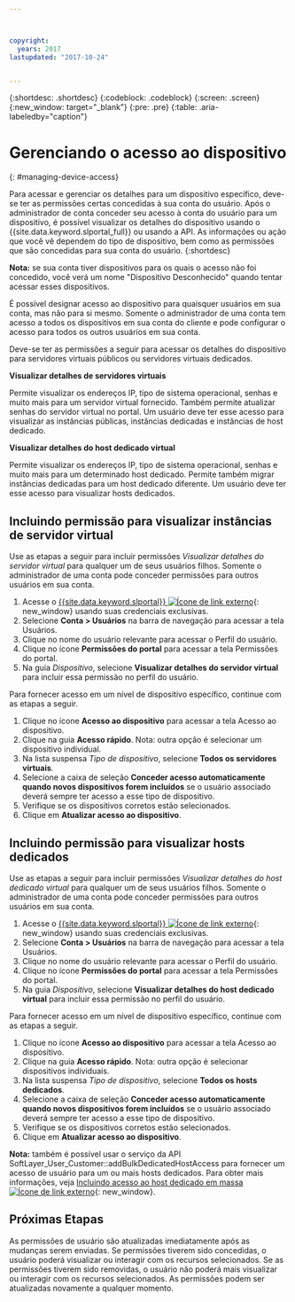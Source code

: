 ```yaml
---



copyright:
  years: 2017
lastupdated: "2017-10-24"


---
```


{:shortdesc: .shortdesc}
{:codeblock: .codeblock}
{:screen: .screen}
{:new_window: target="_blank"}
{:pre: .pre}
{:table: .aria-labeledby="caption"}


# Gerenciando o acesso ao dispositivo
{: #managing-device-access}

Para acessar e gerenciar os detalhes para um dispositivo específico, deve-se ter as permissões certas concedidas à sua conta do usuário.  Após o administrador de conta conceder seu acesso à conta do usuário para um dispositivo, é possível visualizar os detalhes do dispositivo usando o {{site.data.keyword.slportal_full}} ou usando a API.  As informações ou ação que você vê dependem do tipo de dispositivo, bem como as permissões que são concedidas para sua conta do usuário.
{:shortdesc}

**Nota:** se sua conta tiver dispositivos para os quais o acesso não foi concedido, você verá um nome "Dispositivo Desconhecido" quando tentar acessar esses dispositivos.

É possível designar acesso ao dispositivo para quaisquer usuários em sua conta, mas não para si mesmo. Somente o administrador de uma conta tem acesso a todos os dispositivos em sua conta do cliente e pode configurar o acesso para todos os outros usuários em sua conta. 

Deve-se ter as permissões a seguir para acessar os detalhes do dispositivo para servidores virtuais públicos ou servidores virtuais dedicados.

**Visualizar detalhes de servidores virtuais**

Permite visualizar os endereços IP, tipo de sistema operacional, senhas e muito mais para um servidor virtual fornecido.  Também permite atualizar senhas do servidor virtual no portal. Um usuário deve ter esse acesso para visualizar as instâncias públicas, instâncias dedicadas e instâncias de host dedicado.

**Visualizar detalhes do host dedicado virtual**

Permite visualizar os endereços IP, tipo de sistema operacional, senhas e muito mais para um determinado host dedicado.  Permite também migrar instâncias dedicadas para um host dedicado diferente. Um usuário deve ter esse acesso para visualizar hosts dedicados.

## Incluindo permissão para visualizar instâncias de servidor virtual
Use as etapas a seguir para incluir permissões *Visualizar detalhes do servidor virtual* para qualquer um de seus usuários filhos. Somente o administrador de uma conta pode conceder permissões para outros usuários em sua conta.  

1. Acesse o [{{site.data.keyword.slportal}} ![Ícone de link externo](../icons/launch-glyph.svg "Ícone de link externo")](https://control.softlayer.com/){: new_window} usando suas credenciais exclusivas.
2. Selecione **Conta > Usuários** na barra de navegação para acessar a tela Usuários.
3. Clique no nome do usuário relevante para acessar o Perfil do usuário.
4. Clique no ícone **Permissões do portal** para acessar a tela Permissões do portal.
5. Na guia *Dispositivo*, selecione **Visualizar detalhes do servidor virtual** para incluir essa permissão no perfil do usuário.

Para fornecer acesso em um nível de dispositivo específico, continue com as etapas a seguir.

1. Clique no ícone **Acesso ao dispositivo** para acessar a tela Acesso ao dispositivo.
2. Clique na guia **Acesso rápido**. 
   Nota: outra opção é selecionar um dispositivo individual.
3. Na lista suspensa *Tipo de dispositivo*, selecione **Todos os servidores virtuais**.
4. Selecione a caixa de seleção **Conceder acesso automaticamente quando novos dispositivos forem incluídos** se o usuário associado deverá sempre ter acesso a esse tipo de dispositivo.
5. Verifique se os dispositivos corretos estão selecionados.
6. Clique em **Atualizar acesso ao dispositivo**.

## Incluindo permissão para visualizar hosts dedicados
Use as etapas a seguir para incluir permissões *Visualizar detalhes do host dedicado virtual* para qualquer um de seus usuários filhos. Somente o administrador de uma conta pode conceder permissões para outros usuários em sua conta.

1. Acesse o [{{site.data.keyword.slportal}} ![Ícone de link externo](../icons/launch-glyph.svg "Ícone de link externo")](https://control.softlayer.com/){: new_window} usando suas credenciais exclusivas.
2. Selecione **Conta > Usuários** na barra de navegação para acessar a tela Usuários.
3. Clique no nome do usuário relevante para acessar o Perfil do usuário.
4. Clique no ícone **Permissões do portal** para acessar a tela Permissões do portal.
5. Na guia *Dispositivo*, selecione **Visualizar detalhes do host dedicado virtual** para incluir essa permissão no perfil do usuário.

Para fornecer acesso em um nível de dispositivo específico, continue com as etapas a seguir.

1. Clique no ícone **Acesso ao dispositivo** para acessar a tela Acesso ao dispositivo.
2. Clique na guia **Acesso rápido**. 
   Nota: outra opção é selecionar dispositivos individuais.
3. Na lista suspensa *Tipo de dispositivo*, selecione **Todos os hosts dedicados**.
4. Selecione a caixa de seleção **Conceder acesso automaticamente quando novos dispositivos forem incluídos** se o usuário associado deverá sempre ter acesso a esse tipo de dispositivo.
5. Verifique se os dispositivos corretos estão selecionados.
6. Clique em **Atualizar acesso ao dispositivo**.

**Nota:** também é possível usar o serviço da API SoftLayer_User_Customer::addBulkDedicatedHostAccess para fornecer um acesso de usuário para um ou mais hosts dedicados. Para obter mais informações, veja [Incluindo acesso ao host dedicado em massa ![Ícone de link externo](../icons/launch-glyph.svg "Ícone de link externo")](http://sldn.softlayer.com/reference/services/softlayer_user_customer/addbulkdedicatedhostaccess){: new_window}.  

## Próximas Etapas
As permissões de usuário são atualizadas imediatamente após as mudanças serem enviadas. Se permissões tiverem sido concedidas, o usuário poderá visualizar ou interagir com os recursos selecionados. Se as permissões tiverem sido removidas, o usuário não poderá mais visualizar ou interagir com os recursos selecionados. As permissões podem ser atualizadas novamente a qualquer momento.
